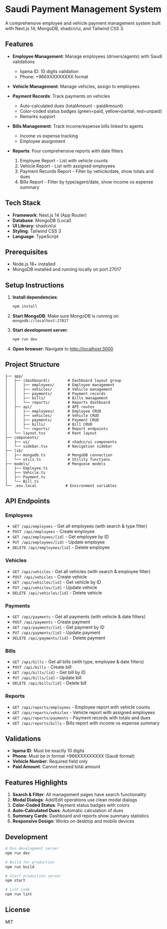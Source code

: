 # Saudi Payment Management System

A comprehensive employee and vehicle payment management system built with Next.js 14, MongoDB, shadcn/ui, and Tailwind CSS 3.

## Features

- **Employee Management**: Manage employees (drivers/agents) with Saudi validations
  - Iqama ID: 10 digits validation
  - Phone: +966XXXXXXXXX format

- **Vehicle Management**: Manage vehicles, assign to employees

- **Payment Records**: Track payments on vehicles
  - Auto-calculated dues (totalAmount - paidAmount)
  - Color-coded status badges (green=paid, yellow=partial, red=unpaid)
  - Remarks support

- **Bills Management**: Track income/expense bills linked to agents
  - Income vs expense tracking
  - Employee assignment

- **Reports**: Four comprehensive reports with date filters
  1. Employee Report - List with vehicle counts
  2. Vehicle Report - List with assigned employees
  3. Payment Records Report - Filter by vehicle/date, show totals and dues
  4. Bills Report - Filter by type/agent/date, show income vs expense summary

## Tech Stack

- **Framework**: Next.js 14 (App Router)
- **Database**: MongoDB (Local)
- **UI Library**: shadcn/ui
- **Styling**: Tailwind CSS 3
- **Language**: TypeScript

## Prerequisites

- Node.js 18+ installed
- MongoDB installed and running locally on port 27017

## Setup Instructions

1. **Install dependencies**:
   ```bash
   npm install
   ```

2. **Start MongoDB**:
   Make sure MongoDB is running on `mongodb://localhost:27017`

3. **Start development server**:
   ```bash
   npm run dev
   ```

4. **Open browser**:
   Navigate to [http://localhost:3000](http://localhost:3000)

## Project Structure

```
├── app/
│   ├── (dashboard)/        # Dashboard layout group
│   │   ├── employees/      # Employee management
│   │   ├── vehicles/       # Vehicle management
│   │   ├── payments/       # Payment records
│   │   ├── bills/          # Bills management
│   │   └── reports/        # Reports dashboard
│   ├── api/                # API routes
│   │   ├── employees/      # Employee CRUD
│   │   ├── vehicles/       # Vehicle CRUD
│   │   ├── payments/       # Payment CRUD
│   │   ├── bills/          # Bill CRUD
│   │   └── reports/        # Report endpoints
│   └── layout.tsx          # Root layout
├── components/
│   ├── ui/                 # shadcn/ui components
│   └── sidebar.tsx         # Navigation sidebar
├── lib/
│   ├── mongodb.ts          # MongoDB connection
│   └── utils.ts            # Utility functions
├── models/                 # Mongoose models
│   ├── Employee.ts
│   ├── Vehicle.ts
│   ├── Payment.ts
│   └── Bill.ts
└── .env.local             # Environment variables
```

## API Endpoints

### Employees
- `GET /api/employees` - Get all employees (with search & type filter)
- `POST /api/employees` - Create employee
- `GET /api/employees/[id]` - Get employee by ID
- `PUT /api/employees/[id]` - Update employee
- `DELETE /api/employees/[id]` - Delete employee

### Vehicles
- `GET /api/vehicles` - Get all vehicles (with search & employee filter)
- `POST /api/vehicles` - Create vehicle
- `GET /api/vehicles/[id]` - Get vehicle by ID
- `PUT /api/vehicles/[id]` - Update vehicle
- `DELETE /api/vehicles/[id]` - Delete vehicle

### Payments
- `GET /api/payments` - Get all payments (with vehicle & date filters)
- `POST /api/payments` - Create payment
- `GET /api/payments/[id]` - Get payment by ID
- `PUT /api/payments/[id]` - Update payment
- `DELETE /api/payments/[id]` - Delete payment

### Bills
- `GET /api/bills` - Get all bills (with type, employee & date filters)
- `POST /api/bills` - Create bill
- `GET /api/bills/[id]` - Get bill by ID
- `PUT /api/bills/[id]` - Update bill
- `DELETE /api/bills/[id]` - Delete bill

### Reports
- `GET /api/reports/employees` - Employee report with vehicle counts
- `GET /api/reports/vehicles` - Vehicle report with assigned employees
- `GET /api/reports/payments` - Payment records with totals and dues
- `GET /api/reports/bills` - Bills report with income vs expense summary

## Validations

- **Iqama ID**: Must be exactly 10 digits
- **Phone**: Must be in format +966XXXXXXXXX (Saudi format)
- **Vehicle Number**: Required field only
- **Paid Amount**: Cannot exceed total amount

## Features Highlights

1. **Search & Filter**: All management pages have search functionality
2. **Modal Dialogs**: Add/Edit operations use clean modal dialogs
3. **Color-Coded Status**: Payment status badges with colors
4. **Auto-Calculated Dues**: Automatic calculation of dues
5. **Summary Cards**: Dashboard and reports show summary statistics
6. **Responsive Design**: Works on desktop and mobile devices

## Development

```bash
# Run development server
npm run dev

# Build for production
npm run build

# Start production server
npm start

# Lint code
npm run lint
```

## License

MIT
